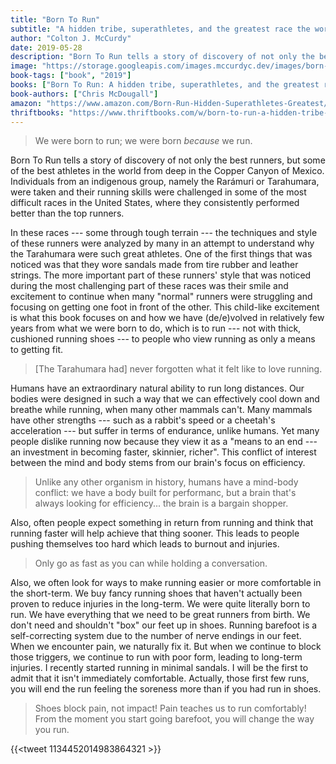 ```yaml
---
title: "Born To Run"
subtitle: "A hidden tribe, superathletes, and the greatest race the world has never seen"
author: "Colton J. McCurdy"
date: 2019-05-28
description: "Born To Run tells a story of discovery of not only the best runners, but some of the best athletes in the world from deep in the Copper Canyon of Mexico. Individuals from an indigenous group, namely the Rarámuri or Tarahumara, were taken and their running skills were challenged in some of the most difficult races in the United States, where they consistently performed better than the top runners."
image: "https://storage.googleapis.com/images.mccurdyc.dev/images/born-to-run/cover.jpg"
book-tags: ["book", "2019"]
books: ["Born To Run: A hidden tribe, superathletes, and the greatest race the world has never seen"]
book-authors: ["Chris McDougall"]
amazon: "https://www.amazon.com/Born-Run-Hidden-Superathletes-Greatest/dp/0307279189"
thriftbooks: "https://www.thriftbooks.com/w/born-to-run-a-hidden-tribe-superathletes-and-the-greatest-race-the-world-has-never-seen_christopher-mcdougall/249036/?mkwid=s5F8Qd4T0%7cdc&pcrid=70112885352&pkw=&pmt=&plc=&pgrid=21326561472&ptaid=pla-294813786956&gclid=Cj0KCQjwxMjnBRCtARIsAGwWnBM5koiZdQNi8UPQ_HodxQW7pNGA3HY454CWx72_uggq7ML_ZtLmX_kaAgMTEALw_wcB#isbn=0307266303&idiq=2141447"
---
```


> We were born to run; we were born _because_ we run.

Born To Run tells a story of discovery of not only the best runners, but some of
the best athletes in the world from deep in the Copper Canyon of Mexico. Individuals
from an indigenous group, namely the Rarámuri or Tarahumara, were taken and their
running skills were challenged in some of the most difficult races in the United
States, where they consistently performed better than the top runners.

In these races --- some through tough terrain --- the techniques and style of these
runners were analyzed by many in an attempt to understand why the Tarahumara were
such great athletes. One of the first things that was noticed was that they wore
sandals made from tire rubber and leather strings. The more important part of
these runners' style that was noticed during the most challenging part of these
races was their smile and excitement to continue when many "normal" runners were
struggling and focusing on getting one foot in front of the other. This child-like
excitement is what this book focuses on and how we have (de/e)volved in relatively
few years from what we were born to do, which is to run --- not with thick, cushioned running shoes ---
to people who view running as only a means to getting fit.

> [The Tarahumara had] never forgotten what it felt like to love running.

Humans have an extraordinary natural ability to run long distances. Our bodies were
designed in such a way that we can effectively cool down and breathe while running,
when many other mammals can't. Many mammals have other strengths --- such as a rabbit's
speed or a cheetah's acceleration --- but suffer in terms of endurance, unlike humans.
Yet many people dislike running now because they view it as a "means to an end --- an
investment in becoming faster, skinnier, richer". This conflict of interest between
the mind and body stems from our brain's focus on efficiency.

> Unlike any other organism in history, humans have a mind-body conflict: we have
> a body built for performanc, but a brain that's always looking for efficiency...
> the brain is a bargain shopper.

Also, often people
expect something in return from running and think that running faster will help
achieve that thing sooner. This leads to people pushing themselves too hard which
leads to burnout and injuries.

> Only go as fast as you can while holding a conversation.

Also, we often look for ways to make running easier or more comfortable in the short-term.
We buy fancy running shoes that haven't actually been proven to reduce injuries in
the long-term. We were quite literally born to run. We have everything that we need
to be great runners from birth. We don't need and shouldn't "box" our feet up in
shoes. Running barefoot is a self-correcting system due to the number of nerve
endings in our feet. When we encounter pain, we naturally fix it. But when we continue to block
those triggers, we continue to run with poor form, leading to long-term injuries.
I recently started running in minimal sandals. I will be the first to admit that
it isn't immediately comfortable. Actually, those first few runs, you will end the
run feeling the soreness more than if you had run in shoes.

> Shoes block pain, not impact!
> Pain teaches us to run comfortably!
> From the moment you start going barefoot, you will change the way you run.

{{<tweet 1134452014983864321 >}}
